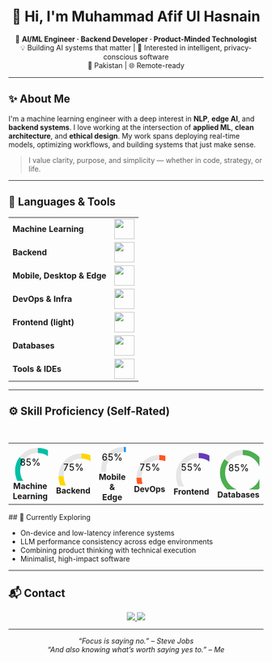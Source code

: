 <!-- Load Devicon -->
<link rel="stylesheet" href="https://cdn.jsdelivr.net/gh/devicons/devicon@latest/devicon.min.css">

<h1 align="center">👋 Hi, I'm Muhammad Afif Ul Hasnain</h1>

<p align="center">
🎯 <strong>AI/ML Engineer · Backend Developer · Product-Minded Technologist</strong><br/>
💡 Building AI systems that matter | 🧠 Interested in intelligent, privacy-conscious software<br/>
📍 Pakistan | 🌐 Remote-ready
</p>

---

## ✨ About Me

I'm a machine learning engineer with a deep interest in **NLP**, **edge AI**, and **backend systems**. I love working at the intersection of **applied ML**, **clean architecture**, and **ethical design**. My work spans deploying real-time models, optimizing workflows, and building systems that just make sense.

> I value clarity, purpose, and simplicity — whether in code, strategy, or life.

---

## 🔧 Languages & Tools

<table>
  <tr>
    <td><strong>Machine Learning</strong></td>
    <td><img height="40" src="https://skillicons.dev/icons?i=python,tensorflow,pytorch,sklearn,opencv,anaconda,elasticsearch"/></td>
  </tr>
  <tr>
    <td><strong>Backend</strong></td>
    <td><img height="40" src="https://skillicons.dev/icons?i=django,fastapi,flask,nodejs,postman,dotnet,mysql,php,solidity"/></td>
  </tr>
  <tr>
    <td><strong>Mobile, Desktop & Edge</strong></td>
    <td><img height="40" src="https://skillicons.dev/icons?i=java,androidstudio,arduino,electron"/></td>
  </tr>
  <tr>
    <td><strong>DevOps & Infra</strong></td>
    <td><img height="40" src="https://skillicons.dev/icons?i=git,github,docker,linux,nginx,githubactions,git,rabbitmq,sentry"/></td>
  </tr>
  <tr>
    <td><strong>Frontend (light)</strong></td>
    <td><img height="40" src="https://skillicons.dev/icons?i=html,htmx,css,js,jquery,tailwind,htmx,react,codepen"/></td>
  </tr>
  <tr>
    <td><strong>Databases</strong></td>
    <td><img height="40" src="https://skillicons.dev/icons?i=mysql,postgresql,mongodb,firebase"/></td>
  </tr>
  <tr>
    <td><strong>Tools & IDEs</strong></td>
    <td><img height="40" src="https://skillicons.dev/icons?i=vim,vscode,pycharm,bash,notion"/></td>
  </tr>
</table>


---

<h2>⚙ Skill Proficiency (Self-Rated)</h2>

<table>
  <tr>
    <td align="center">
      <svg width="100" height="100">
        <circle cx="50" cy="50" r="40" stroke="#e6e6e6" stroke-width="10" fill="none"/>
        <circle cx="50" cy="50" r="40" stroke="#00bfa6" stroke-width="10" fill="none"
                stroke-dasharray="251.2" stroke-dashoffset="37.68" transform="rotate(-90 50 50)" />
        <text x="50%" y="50%" dominant-baseline="middle" text-anchor="middle" font-size="18">85%</text>
      </svg>
      <br/><strong>Machine Learning</strong>
    </td>
    <td align="center">
      <svg width="100" height="100">
        <circle cx="50" cy="50" r="40" stroke="#e6e6e6" stroke-width="10" fill="none"/>
        <circle cx="50" cy="50" r="40" stroke="#ffd700" stroke-width="10" fill="none"
                stroke-dasharray="251.2" stroke-dashoffset="62.8" transform="rotate(-90 50 50)" />
        <text x="50%" y="50%" dominant-baseline="middle" text-anchor="middle" font-size="18">75%</text>
      </svg>
      <br/><strong>Backend</strong>
    </td>
    <td align="center">
      <svg width="100" height="100">
        <circle cx="50" cy="50" r="40" stroke="#e6e6e6" stroke-width="10" fill="none"/>
        <circle cx="50" cy="50" r="40" stroke="#2196f3" stroke-width="10" fill="none"
                stroke-dasharray="251.2" stroke-dashoffset="87.92" transform="rotate(-90 50 50)" />
        <text x="50%" y="50%" dominant-baseline="middle" text-anchor="middle" font-size="18">65%</text>
      </svg>
      <br/><strong>Mobile & Edge</strong>
    </td>
    <td align="center">
      <svg width="100" height="100">
        <circle cx="50" cy="50" r="40" stroke="#e6e6e6" stroke-width="10" fill="none"/>
        <circle cx="50" cy="50" r="40" stroke="#ff5722" stroke-width="10" fill="none"
                stroke-dasharray="251.2" stroke-dashoffset="62.8" transform="rotate(-90 50 50)" />
        <text x="50%" y="50%" dominant-baseline="middle" text-anchor="middle" font-size="18">75%</text>
      </svg>
            <br/><strong>DevOps</strong>
    </td>
    <td align="center">
      <svg width="100" height="100">
        <circle cx="50" cy="50" r="40" stroke="#e6e6e6" stroke-width="10" fill="none"/>
        <circle cx="50" cy="50" r="40" stroke="#673ab7" stroke-width="10" fill="none"
                stroke-dasharray="251.2" stroke-dashoffset="113.04" transform="rotate(-90 50 50)" />
        <text x="50%" y="50%" dominant-baseline="middle" text-anchor="middle" font-size="18">55%</text>
      </svg>
      <br/><strong>Frontend</strong>
    </td>
    <td align="center">
      <svg width="100" height="100">
        <circle cx="50" cy="50" r="40" stroke="#e6e6e6" stroke-width="10" fill="none"/>
        <circle cx="50" cy="50" r="40" stroke="#4caf50" stroke-width="10" fill="none"
                stroke-dasharray="251.2" stroke-dashoffset="37.68" transform="rotate(-90 50 50)" />
        <text x="50%" y="50%" dominant-baseline="middle" text-anchor="middle" font-size="18">85%</text>
      </svg>
      <br/><strong>Databases</strong>
    </td>
  </tr>
</table>
## 🧠 Currently Exploring

- On-device and low-latency inference systems  
- LLM performance consistency across edge environments  
- Combining product thinking with technical execution  
- Minimalist, high-impact software

---

## 📬 Contact

<p align="center">
  <a href="mailto:muhammad.afifulhasnain@gmail.com">
    <img src="https://img.shields.io/badge/email-grey?style=for-the-badge&logo=gmail&logoColor=white">
  </a>
  <a href="https://www.linkedin.com/in/muhammad-afif-ul-hasnain/">
    <img src="https://img.shields.io/badge/LinkedIn-blue?style=for-the-badge&logo=linkedin&logoColor=white">
  </a>
</p>

---

<p align="center"><em>“Focus is saying no.” – Steve Jobs<br/>“And also knowing what’s worth saying yes to.” – Me</em></p>
